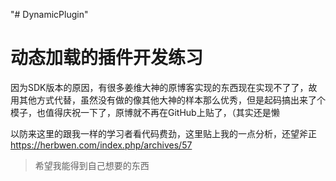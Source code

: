 "# DynamicPlugin" 


# 动态加载的插件开发练习
因为SDK版本的原因，有很多姜维大神的原博客实现的东西现在实现不了了，故用其他方式代替，虽然没有做的像其他大神的样本那么优秀，但是起码搞出来了个模子，也值得庆祝一下了，原博就不再在GitHub上贴了，（其实还是懒

以防来这里的跟我一样的学习者看代码费劲，这里贴上我的一点分析，还望斧正
https://herbwen.com/index.php/archives/57

> 希望我能得到自己想要的东西
